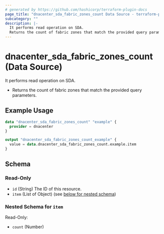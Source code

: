 ```yaml
---
# generated by https://github.com/hashicorp/terraform-plugin-docs
page_title: "dnacenter_sda_fabric_zones_count Data Source - terraform-provider-dnacenter"
subcategory: ""
description: |-
  It performs read operation on SDA.
  Returns the count of fabric zones that match the provided query parameters.
---
```


# dnacenter_sda_fabric_zones_count (Data Source)

It performs read operation on SDA.

- Returns the count of fabric zones that match the provided query parameters.

## Example Usage

```terraform
data "dnacenter_sda_fabric_zones_count" "example" {
  provider = dnacenter
}

output "dnacenter_sda_fabric_zones_count_example" {
  value = data.dnacenter_sda_fabric_zones_count.example.item
}
```

<!-- schema generated by tfplugindocs -->
## Schema

### Read-Only

- `id` (String) The ID of this resource.
- `item` (List of Object) (see [below for nested schema](#nestedatt--item))

<a id="nestedatt--item"></a>
### Nested Schema for `item`

Read-Only:

- `count` (Number)
